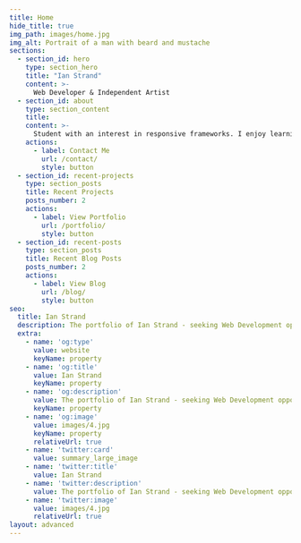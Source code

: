 ```yaml
---
title: Home
hide_title: true
img_path: images/home.jpg
img_alt: Portrait of a man with beard and mustache
sections:
  - section_id: hero
    type: section_hero
    title: "Ian Strand"
    content: >-
      Web Developer & Independent Artist
  - section_id: about
    type: section_content
    title: 
    content: >-
      Student with an interest in responsive frameworks. I enjoy learning as part of a team! 
    actions:
      - label: Contact Me
        url: /contact/
        style: button
  - section_id: recent-projects
    type: section_posts
    title: Recent Projects
    posts_number: 2
    actions:
      - label: View Portfolio
        url: /portfolio/
        style: button
  - section_id: recent-posts
    type: section_posts
    title: Recent Blog Posts
    posts_number: 2
    actions:
      - label: View Blog
        url: /blog/
        style: button
seo:
  title: Ian Strand
  description: The portfolio of Ian Strand - seeking Web Development opportunities
  extra:
    - name: 'og:type'
      value: website
      keyName: property
    - name: 'og:title'
      value: Ian Strand
      keyName: property
    - name: 'og:description'
      value: The portfolio of Ian Strand - seeking Web Development opportunities
      keyName: property
    - name: 'og:image'
      value: images/4.jpg
      keyName: property
      relativeUrl: true
    - name: 'twitter:card'
      value: summary_large_image
    - name: 'twitter:title'
      value: Ian Strand
    - name: 'twitter:description'
      value: The portfolio of Ian Strand - seeking Web Development opportunities
    - name: 'twitter:image'
      value: images/4.jpg
      relativeUrl: true
layout: advanced
---
```

